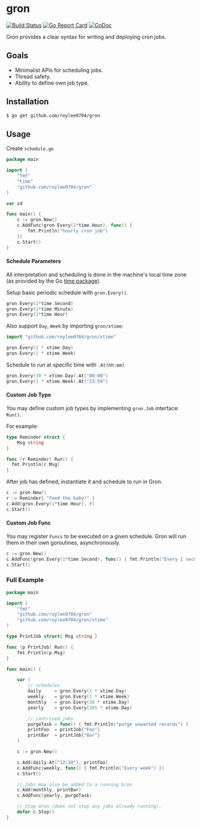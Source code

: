 # gron
[![Build Status](https://semaphoreci.com/api/v1/roylee0704/gron/branches/master/badge.svg)](https://semaphoreci.com/roylee0704/gron)
[![Go Report Card](https://goreportcard.com/badge/github.com/roylee0704/gron)](https://goreportcard.com/report/github.com/roylee0704/gron)
[![GoDoc](https://godoc.org/github.com/roylee0704/gron?status.svg)](https://godoc.org/github.com/roylee0704/gron)

Gron provides a clear syntax for writing and deploying cron jobs.

## Goals

- Minimalist APIs for scheduling jobs.
- Thread safety.
- Ability to define own job type.

## Installation

```sh
$ go get github.com/roylee0704/gron
```

## Usage
Create `schedule.go`

```go
package main

import (
	"fmt"
	"time"
	"github.com/roylee0704/gron"
)

var sd

func main() {
	c := gron.New()
	c.AddFunc(gron.Every(1*time.Hour), func() {
		fmt.Println("hourly cron job")
	})
	c.Start()
}
```

#### Schedule Parameters

All interpretation and scheduling is done in the machine's local time zone (as provided by the Go [time package](http://www.golang.org/pkg/time)).


Setup basic periodic schedule with `gron.Every()`.

```go
gron.Every(1*time.Second)
gron.Every(1*time.Minute)
gron.Every(1*time.Hour)
```

Also support `Day`, `Week` by importing `gron/xtime`:
```go
import "github.com/roylee0704/gron/xtime"

gron.Every(1 * xtime.Day)
gron.Every(1 * xtime.Week)
```

Schedule to run at specific time with `.At(hh:mm)`
```go
gron.Every(30 * xtime.Day).At("00:00")
gron.Every(1 * xtime.Week).At("23:59")
```

#### Custom Job Type
You may define custom job types by implementing `gron.Job` interface: `Run()`.

For example:

```go
type Reminder struct {
	Msg string
}

func (r Reminder) Run() {
  fmt.Println(r.Msg)
}
```

After job has defined, instantiate it and schedule to run in Gron.
```go
c := gron.New()
r := Reminder{ "Feed the baby!" }
c.Add(gron.Every(1*time.Hour), r)
c.Start()
```

#### Custom Job Func
You may register `Funcs` to be executed on a given schedule. Gron will run them in their own goroutines, asynchronously.

```go
c := gron.New()
c.AddFunc(gron.Every(1*time.Second), func() { fmt.Println("Every 1 second") })
c.Start()
```

### Full Example

```go
package main

import (
	"fmt"
	"github.com/roylee0704/gron"
	"github.com/roylee0704/gron/xtime"
)

type PrintJob struct{ Msg string }

func (p PrintJob) Run() {
	fmt.Println(p.Msg)
}

func main() {

	var (
		// schedules
		daily     = gron.Every(1 * xtime.Day)
		weekly    = gron.Every(1 * xtime.Week)
		monthly   = gron.Every(30 * xtime.Day)
		yearly    = gron.Every(365 * xtime.Day)

		// contrived jobs
		purgeTask = func() { fmt.Println("purge unwanted records") }
		printFoo  = printJob{"Foo"}
		printBar  = printJob{"Bar"}
	)

	c := gron.New()

	c.Add(daily.At("12:30"), printFoo)
	c.AddFunc(weekly, func() { fmt.Println("Every week") })
	c.Start()

	// Jobs may also be added to a running Gron
	c.Add(monthly, printBar)
	c.AddFunc(yearly, purgeTask)

	// Stop Gron (does not stop any jobs already running).
	defer c.Stop()
}
```
